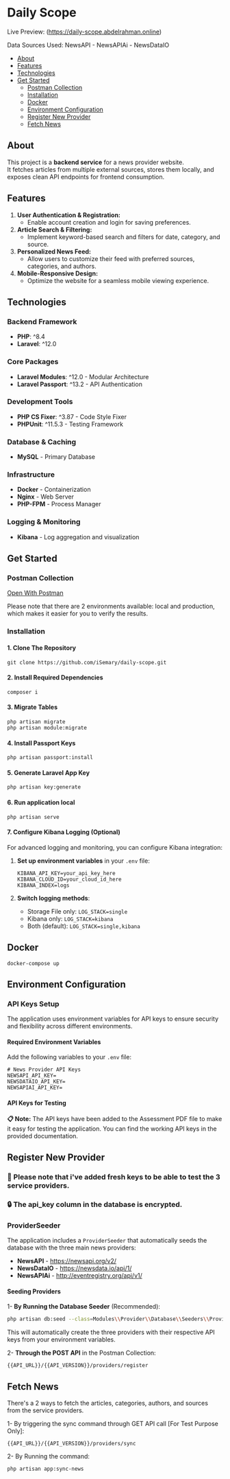 # Daily Scope

Live Preview: (https://daily-scope.abdelrahman.online)

Data Sources Used: NewsAPI - NewsAPIAi - NewsDataIO

-   [About](#about)
-   [Features](#features)
-   [Technologies](#technologies)
-   [Get Started](#get-started)
    -   [Postman Collection](#postman-collection)
    -   [Installation](#installation)
    -   [Docker](#docker)
    -   [Environment Configuration](#environment-configuration)
    -   [Register New Provider](#register-new-provider)
    -   [Fetch News](#fetch-news)

## About

This project is a **backend service** for a news provider website.  
It fetches articles from multiple external sources, stores them locally, and exposes clean API endpoints for frontend consumption.

## Features

1. **User Authentication & Registration:**
    - Enable account creation and login for saving preferences.
2. **Article Search & Filtering:**
    - Implement keyword-based search and filters for date, category, and source.
3. **Personalized News Feed:**
    - Allow users to customize their feed with preferred sources, categories, and authors.
4. **Mobile-Responsive Design:**
    - Optimize the website for a seamless mobile viewing experience.

## Technologies

### Backend Framework

-   **PHP**: ^8.4
-   **Laravel**: ^12.0

### Core Packages

-   **Laravel Modules**: ^12.0 - Modular Architecture
-   **Laravel Passport**: ^13.2 - API Authentication

### Development Tools

-   **PHP CS Fixer**: ^3.87 - Code Style Fixer
-   **PHPUnit**: ^11.5.3 - Testing Framework

### Database & Caching

-   **MySQL** - Primary Database

### Infrastructure

-   **Docker** - Containerization
-   **Nginx** - Web Server
-   **PHP-FPM** - Process Manager

### Logging & Monitoring

-   **Kibana** - Log aggregation and visualization

## Get Started

### Postman Collection

[Open With Postman](https://www.postman.com/isemary/workspace/daily-scope)

Please note that there are 2 environments available: local and production, which makes it easier for you to verify the results.

### Installation

#### 1. Clone The Repository

    git clone https://github.com/iSemary/daily-scope.git

#### 2. Install Required Dependencies

    composer i

#### 3. Migrate Tables

    php artisan migrate
    php artisan module:migrate

#### 4. Install Passport Keys

    php artisan passport:install

#### 5. Generate Laravel App Key

    php artisan key:generate

#### 6. Run application local

    php artisan serve

#### 7. Configure Kibana Logging (Optional)

For advanced logging and monitoring, you can configure Kibana integration:

1. **Set up environment variables** in your `.env` file:
   ```env
   KIBANA_API_KEY=your_api_key_here
   KIBANA_CLOUD_ID=your_cloud_id_here
   KIBANA_INDEX=logs
   ```

2. **Switch logging methods**:
   - Storage File only: `LOG_STACK=single`
   - Kibana only: `LOG_STACK=kibana`
   - Both (default): `LOG_STACK=single,kibana`

## Docker

```
docker-compose up
```

## Environment Configuration

### API Keys Setup

The application uses environment variables for API keys to ensure security and flexibility across different environments.

#### Required Environment Variables

Add the following variables to your `.env` file:

```env
# News Provider API Keys
NEWSAPI_API_KEY=
NEWSDATAIO_API_KEY=
NEWSAPIAI_API_KEY=
```

#### API Keys for Testing

**📋 Note:** The API keys have been added to the Assessment PDF file to make it easy for testing the application. You can find the working API keys in the provided documentation.

## Register New Provider

### 🔑 Please note that i've added fresh keys to be able to test the 3 service providers.

### 🔒 The api_key column in the database is encrypted.

### ProviderSeeder

The application includes a `ProviderSeeder` that automatically seeds the database with the three main news providers:

- **NewsAPI** - https://newsapi.org/v2/
- **NewsDataIO** - https://newsdata.io/api/1/
- **NewsAPIAi** - http://eventregistry.org/api/v1/

#### Seeding Providers

1- **By Running the Database Seeder** (Recommended):

```bash
php artisan db:seed --class=Modules\\Provider\\Database\\Seeders\\ProviderSeeder
```

This will automatically create the three providers with their respective API keys from your environment variables.

2- **Through the POST API** in the Postman Collection:

```
{{API_URL}}/{{API_VERSION}}/providers/register
```

## Fetch News

There's a 2 ways to fetch the articles, categories, authors, and sources from the service providers.

1- By triggering the sync command through GET API call [For Test Purpose Only]:

```
{{API_URL}}/{{API_VERSION}}/providers/sync
```

2- By Running the command:

```
php artisan app:sync-news
```
